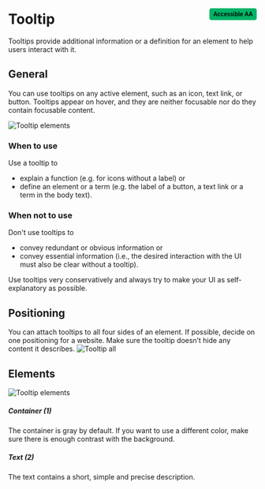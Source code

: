 <div style="display: inline-flex; align-items: center; justify-content: space-between; width: 100%;">
    <h1>Tooltip</h1>
    <img src="assets/aa.png" alt="Accessible AA" />
</div>
Tooltips provide additional information or a definition for an element to help users interact with it.

## General

You can use tooltips on any active element, such as an icon, text link, or button. Tooltips appear on hover, and they are neither focusable nor do they
contain focusable content.

![Tooltip elements](assets/3_components/tooltip/tooltip-variants.png)

### When to use

Use a tooltip to

- explain a function (e.g. for icons without a label) or
- define an element or a term (e.g. the label of a button, a text link or a term in the body text).

### When not to use

Don't use tooltips to

- convey redundant or obvious information or
- convey essential information (i.e., the desired interaction with the UI must also be clear without a tooltip).

Use tooltips very conservatively and always try to make your UI as self-explanatory as possible.

## Positioning

You can attach tooltips to all four sides of an element. If possible, decide on one positioning for a website. Make sure the tooltip doesn’t hide any content it
describes.
![Tooltip all](assets/3_components/tooltip/tooltip-position.png)

## Elements

![Tooltip elements](assets/3_components/tooltip/tooltip-elements.png)

<h5>Container (1)</h5>
The container is gray by default. If you want to use a different color, make sure there is enough contrast with the background.

<h5>Text (2)</h5>
The text contains a short, simple and precise description.
